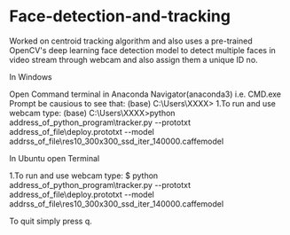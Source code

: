 # Face-detection-and-tracking
Worked on centroid tracking algorithm and also uses a pre-trained OpenCV's deep learning face detection model to detect multiple faces in video stream through webcam and also assign them a unique ID no.

In Windows

Open Command terminal in Anaconda Navigator(anaconda3) i.e. CMD.exe Prompt be causious to see that: (base) C:\Users\XXXX>
1.To run and use webcam type: (base) C:\Users\XXXX>python address_of_python_program\tracker.py --prototxt address_of_file\deploy.prototxt --model addrss_of_file\res10_300x300_ssd_iter_140000.caffemodel

In Ubuntu open Terminal

1.To run and use webcam type: $ python address_of_python_program\tracker.py --prototxt address_of_file\deploy.prototxt --model addrss_of_file\res10_300x300_ssd_iter_140000.caffemodel

To quit simply press q.
